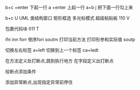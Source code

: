 b+c +enter 下起一行 
a +enter 上起一行
a+b j 把下面一行勾上来

b+c  U  UML
类结构窗口
矩形框选
多光标模式
 超级粘贴板 110 V

包裹代码块 011 T 

ifn
inn
forr 倒序fori
soutm 打印当前方法
打印形参和实际值  soutp

切换左右标签  a+left
切换到上一个标签   ca+ledt


在方法定义处打断点,跳到执行地方
在字段定义出打断点

给断点添加条件

添加异常断点,出现指定异常前停住








